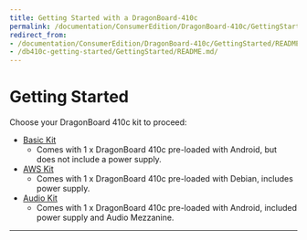 ```yaml
---
title: Getting Started with a DragonBoard-410c
permalink: /documentation/ConsumerEdition/DragonBoard-410c/GettingStarted/
redirect_from:
- /documentation/ConsumerEdition/DragonBoard-410c/GettingStarted/README.md/
- /db410c-getting-started/GettingStarted/README.md/
---
```

# Getting Started

Choose your DragonBoard 410c kit to proceed:

- [Basic Kit](BasicKit/)
   - Comes with 1 x DragonBoard 410c pre-loaded with Android, but does not include a power supply.
- [AWS Kit](AWSKit/)
   - Comes with 1 x DragonBoard 410c pre-loaded with Debian, includes power supply.
- [Audio Kit](AudioKit/)
   - Comes with 1 x DragonBoard 410c pre-loaded with Android, included power supply and Audio Mezzanine.

***
